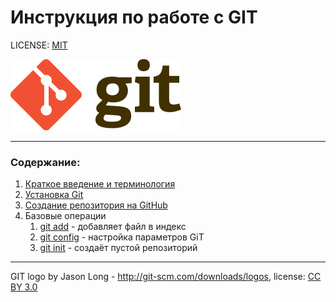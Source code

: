 # Инструкция по работе с GIT

LICENSE: [MIT](license.md)

![git-logo](./assets/Git-logo.png)

---

### Содержание:
1. [Краткое введение и терминология](./introduction.md)
2. [Установка Git](./installation_git.md)
3. [Создание репозитория на GitHub](./repository_gitHub.md)
4. Базовые операции
   1. [git add](./add.md) - добавляет файл в индекс
   2. [git config](./config.md) - настройка параметров  GiT
   3. [git init](./init.md) - создаёт пустой репозиторий
   

---

GIT logo by Jason Long - http://git-scm.com/downloads/logos, license: [CC BY 3.0](https://creativecommons.org/licenses/by/3.0/)